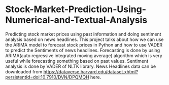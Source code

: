 # Stock-Market-Prediction-Using-Numerical-and-Textual-Analysis
Predicting stock market prices using past information and doing sentiment analysis based on news headlines.
This project talks about how we can use the ARIMA model to forecast stock prices in Python and how to use VADER to predict the Sentiments of news headlines.
Forecasting is done by using ARIMA(auto regressive integrated moving average) algorithm which is very useful while forecasting something based on past values.
Sentiment analysis is done by VADER of NLTK library.
News Headlines data can be downloaded from https://dataverse.harvard.edu/dataset.xhtml?persistentId=doi:10.7910/DVN/DPQMQH here.
